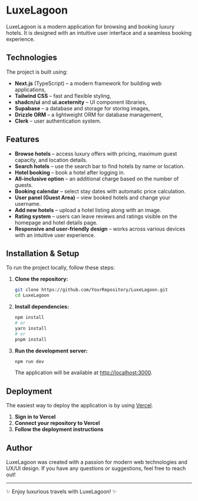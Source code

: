 # LuxeLagoon

LuxeLagoon is a modern application for browsing and booking luxury hotels. It is designed with an intuitive user interface and a seamless booking experience.

## Technologies

The project is built using:

- **Next.js** (TypeScript) – a modern framework for building web applications,
- **Tailwind CSS** – fast and flexible styling,
- **shadcn/ui** and **ui.aceternity** – UI component libraries,
- **Supabase** – a database and storage for storing images,
- **Drizzle ORM** – a lightweight ORM for database management,
- **Clerk** – user authentication system.

## Features

- **Browse hotels** – access luxury offers with pricing, maximum guest capacity, and location details.
- **Search hotels** – use the search bar to find hotels by name or location.
- **Hotel booking** – book a hotel after logging in.
- **All-inclusive option** – an additional charge based on the number of guests.
- **Booking calendar** – select stay dates with automatic price calculation.
- **User panel (Guest Area)** – view booked hotels and change your username.
- **Add new hotels** – upload a hotel listing along with an image.
- **Rating system** – users can leave reviews and ratings visible on the homepage and hotel details page.
- **Responsive and user-friendly design** – works across various devices with an intuitive user experience.

## Installation & Setup

To run the project locally, follow these steps:

1. **Clone the repository:**

   ```bash
   git clone https://github.com/YourRepository/LuxeLagoon.git
   cd LuxeLagoon
   ```

2. **Install dependencies:**

   ```bash
   npm install
   # or
   yarn install
   # or
   pnpm install
   ```

3. **Run the development server:**
   ```bash
   npm run dev
   ```
   The application will be available at [http://localhost:3000](http://localhost:3000).

## Deployment

The easiest way to deploy the application is by using [Vercel](https://vercel.com/).

1. **Sign in to Vercel**
2. **Connect your repository to Vercel**
3. **Follow the deployment instructions**

## Author

LuxeLagoon was created with a passion for modern web technologies and UX/UI design. If you have any questions or suggestions, feel free to reach out!

---

✨ Enjoy luxurious travels with LuxeLagoon! ✨
